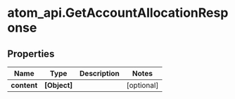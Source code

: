 # atom_api.GetAccountAllocationResponse

## Properties
Name | Type | Description | Notes
------------ | ------------- | ------------- | -------------
**content** | **[Object]** |  | [optional] 


